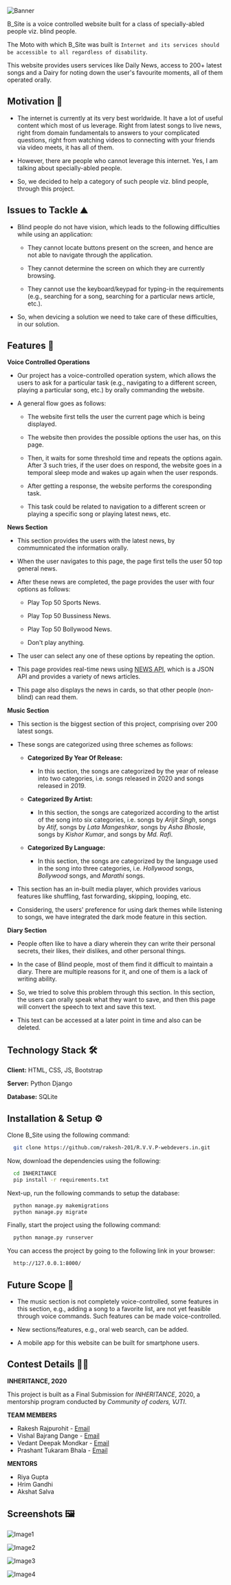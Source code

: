 
![Banner](https://github.com/rakesh-201/R.V.V.P-webdevers.in/blob/master/INHERITANCE/segments/static/B%20Site.gif)

<!-- # B_Site :man_with_probing_cane: :woman_with_probing_cane: -->

B_Site is a voice controlled website built for a class of specially-abled people viz. blind people.

The Moto with which B_Site was built is `Internet and its services should be accessible to all regardless of disability`.

This website provides users services like Daily News, access to 200+ latest songs and a Dairy for noting down the user's favourite moments, all of them operated orally.

## Motivation :sunrise_over_mountains:

- The internet is currently at its very best worldwide. It have a lot of useful content which most of us leverage. Right from latest songs to live news, right from domain fundamentals to answers to your complicated questions, right from watching videos to connecting with your friends via video meets, it has all of them.

- However, there are people who cannot leverage this internet. Yes, I am talking about specially-abled people.

- So, we decided to help a category of such people viz. blind people, through this project. 



## Issues to Tackle :mountain:

- Blind people do not have vision, which leads to the following difficulties while using an application:

    - They cannot locate buttons present on the screen, and hence are not able to navigate through the application.

    - They cannot determine the screen on which they are currently browsing.

    - They cannot use the keyboard/keypad for typing-in the requirements (e.g., searching for a song, searching for a particular news article, etc.).

- So, when devicing a solution we need to take care of these difficulties, in our solution.
## Features :star2:

**Voice Controlled Operations**

- Our project has a voice-controlled operation system, which allows the users to ask for a particular task (e.g., navigating to a different screen, playing a particular song, etc.) by orally commanding the website.

- A general flow goes as follows:

    - The website first tells the user the current page which is being displayed.

    - The website then provides the possible options the user has, on this page.

    - Then, it waits for some threshold time and repeats the options again. After 3 such tries, if the user does on respond, the website goes in a temporal sleep mode and wakes up again when the user responds.

    - After getting a response, the website performs the coresponding task.

    - This task could be related to navigation to a different screen or playing a specific song or playing latest news, etc.

**News Section**

- This section provides the users with the latest news, by commumnicated the information orally.

- When the user navigates to this page, the page first tells the user 50 top general news.

- After these news are completed, the page provides the user with four options as follows:
    
    - Play Top 50 Sports News.
    
    - Play Top 50 Bussiness News.
    
    - Play Top 50 Bollywood News.
    
    - Don't play anything.

- The user can select any one of these options by repeating the option.

- This page provides real-time news using [NEWS API](https://newsapi.org/), which is a JSON API and provides a variety of news articles.

- This page also displays the news in cards, so that other people (non-blind) can read them.


**Music Section**


- This section is the biggest section of this project, comprising over 200 latest songs.

- These songs are categorized using three schemes as follows:

    - **Categorized By Year Of Release:**

        - In this section, the songs are categorized by the year of release into two categories, i.e. songs released in 2020 and songs released in 2019.

    - **Categorized By Artist:**

        - In this section, the songs are categorized according to the artist of the song into six categories, i.e. songs by _Arijit Singh_, songs by _Atif_, songs by _Lata Mangeshkar_, songs by _Asha Bhosle_, songs by _Kishor Kumar_, and songs by _Md. Rafi_.

    - **Categorized By Language:**

        - In this section, the songs are categorized by the language used in the song into three categories, i.e. _Hollywood_ songs, _Bollywood_ songs, and _Marathi_ songs.

- This section has an in-built media player, which provides various features like shuffling, fast forwarding, skipping, looping, etc.

- Considering, the users' preference for using dark themes while listening to songs, we have integrated the dark mode feature in this section.


**Diary Section**

- People often like to have a diary wherein they can write their personal secrets, their likes, their dislikes, and other personal things.

- In the case of Blind people, most of them find it difficult to maintain a diary. There are multiple reasons for it, and one of them is a lack of writing ability.

- So, we tried to solve this problem through this section. In this section, the users can orally speak what they want to save, and then this page will convert the speech to text and save this text.

- This text can be accessed at a later point in time and also can be deleted.

## Technology Stack :hammer_and_wrench:

**Client:** HTML, CSS, JS, Bootstrap

**Server:** Python Django

**Database:** SQLite


## Installation & Setup :gear:

Clone B_Site using the following command:

```bash
  git clone https://github.com/rakesh-201/R.V.V.P-webdevers.in.git
```

Now, download the dependencies using the following:

```bash
  cd INHERITANCE
  pip install -r requirements.txt
```

Next-up, run the following commands to setup the database:

```bash
  python manage.py makemigrations
  python manage.py migrate
```

Finally, start the project using the following command:

```bash
  python manage.py runserver
```

You can access the project by going to the following link in your browser:

```bash
  http://127.0.0.1:8000/
```

## Future Scope :stars:

- The music section is not completely voice-controlled, some features in this section, e.g., adding a song to a favorite list, are not yet feasible through voice commands. Such features can be made voice-controlled.

- New sections/features, e.g., oral web search, can be added.

- A mobile app for this website can be built for smartphone users.

## Contest Details :man_technologist:	

**INHERITANCE, 2020**
    
This project is built as a Final Submission for _INHERITANCE_, 2020, a mentorship program conducted by _Community of coders, VJTI_.

**TEAM MEMBERS**
    
- Rakesh Rajpurohit - [Email](mailto:rakesh.rajpurohit.rr.rr.201@gmail.com)
- Vishal Bajrang Dange - [Email](dangebvishal@gmail.com)
- Vedant Deepak Mondkar - [Email](vedantmondkar2002@gmail.com)
- Prashant Tukaram Bhala - [Email](prashanttb151100@gmail.com)

**MENTORS**
- Riya Gupta
- Hrim Gandhi
- Akshat Salva


## Screenshots :framed_picture:

![Image1](https://github.com/rakesh-201/R.V.V.P-webdevers.in/blob/master/INHERITANCE/segments/static/Screenshot%20(11).png)

![Image2](https://github.com/rakesh-201/R.V.V.P-webdevers.in/blob/master/INHERITANCE/segments/static/Screenshot%20(9).png)

![Image3](https://github.com/rakesh-201/R.V.V.P-webdevers.in/blob/master/INHERITANCE/segments/static/Screenshot%20(12).png)

![Image4](https://github.com/rakesh-201/R.V.V.P-webdevers.in/blob/master/INHERITANCE/segments/static/Screenshot%20(13).png)


